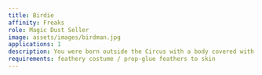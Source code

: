 ```yaml
---
title: Birdie
affinity: Freaks
role: Magic Dust Seller
image: assets/images/birdman.jpg
applications: 1
description: You were born outside the Circus with a body covered with feathers. You escaped, moved away, ran as soon as it was possible. And never heard from your parents. Just the same way as you never hear from those, who make fun of the other freaks, your true Family. You were lost in the world. Your body is covered with feathers. Wearing clothes wasn't the easiest task, as only sliding them off was straight forward, not putting them on, and you couldn't walk around naked. Your real mom called you a curse, a punishment, but then you found these people and they are something totally different. Still, sometimes someone unkind comes, and you share with them some magic. Just like with mom. Some can take more, some other can't. They have sweet dreams before they go, you think. You learned, that you can go to great lengths for the Family.
requirements: feathery costume / prop-glue feathers to skin
---
```

